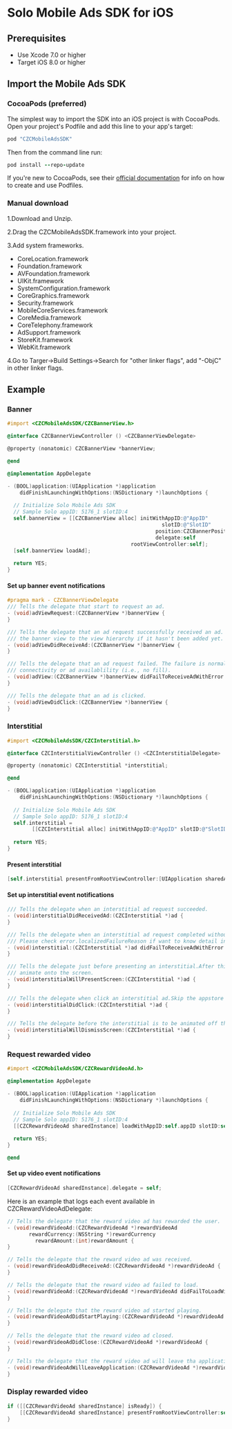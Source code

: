 # Solo Mobile Ads SDK for iOS
## Prerequisites
   * Use Xcode 7.0 or higher
   * Target iOS 8.0 or higher

## Import the Mobile Ads SDK
### CocoaPods (preferred)
The simplest way to import the SDK into an iOS project is with CocoaPods. Open your project's Podfile and add this line to your app's target:
```ruby
pod "CZCMobileAdsSDK" 
```
Then from the command line run:
```ruby
pod install --repo-update
```
If you're new to CocoaPods, see their [official documentation](https://guides.cocoapods.org/using/using-cocoapods.html) for info on how to create and use Podfiles.

### Manual download
1.Download and Unzip.

2.Drag the CZCMobileAdsSDK.framework into your project.

3.Add system frameworks.
  * CoreLocation.framework
  * Foundation.framework
  * AVFoundation.framework
  * UIKit.framework
  * SystemConfiguration.framework
  * CoreGraphics.framework
  * Security.framework
  * MobileCoreServices.framework
  * CoreMedia.framework
  * CoreTelephony.framework
  * AdSupport.framework
  * StoreKit.framework
  * WebKit.framework
  
4.Go to Targer->Build Settings->Search for "other linker flags", add "-ObjC" in other linker flags.
## Example
### Banner
```Objective-C
#import <CZCMobileAdsSDK/CZCBannerView.h>

@interface CZCBannerViewController () <CZCBannerViewDelegate>

@property (nonatomic) CZCBannerView *bannerView;

@end

@implementation AppDelegate

- (BOOL)application:(UIApplication *)application
    didFinishLaunchingWithOptions:(NSDictionary *)launchOptions {
    
  // Initialize Solo Mobile Ads SDK
  // Sample Solo appID: 5176_1 slotID:4
  self.bannerView = [[CZCBannerView alloc] initWithAppID:@"AppID"
                                                  slotID:@"SlotID"
                                                position:CZCBannerPositionBottom
                                                delegate:self
                                        rootViewController:self];
  [self.bannerView loadAd];
  
  return YES;
}

```

#### Set up banner event notifications
```Objective-C
#pragma mark - CZCBannerViewDelegate
/// Tells the delegate that start to request an ad.
- (void)adViewRequest:(CZCBannerView *)bannerView {
}

/// Tells the delegate that an ad request successfully received an ad. The delegate may want to add
/// the banner view to the view hierarchy if it hasn't been added yet.
- (void)adViewDidReceiveAd:(CZCBannerView *)bannerView {
}

/// Tells the delegate that an ad request failed. The failure is normally due to network
/// connectivity or ad availablility (i.e., no fill).
- (void)adView:(CZCBannerView *)bannerView didFailToReceiveAdWithError:(NSError *)error {
}

/// Tells the delegate that an ad is clicked.
- (void)adViewDidClick:(CZCBannerView *)bannerView {
}
```

### Interstitial
```Objective-C
#import <CZCMobileAdsSDK/CZCInterstitial.h>

@interface CZCInterstitialViewController () <CZCInterstitialDelegate>

@property (nonatomic) CZCInterstitial *interstitial;

@end

- (BOOL)application:(UIApplication *)application
    didFinishLaunchingWithOptions:(NSDictionary *)launchOptions {
    
  // Initialize Solo Mobile Ads SDK
  // Sample Solo appID: 5176_1 slotID:4
  self.interstitial =
        [[CZCInterstitial alloc] initWithAppID:@"AppID" slotID:@"SlotID" delegate:self];
  
  return YES;
}

```

#### Present interstitial
```Objective-C
[self.interstitial presentFromRootViewController:[UIApplication sharedApplication].keyWindow.rootViewController];
```

#### Set up interstitial event notifications
```Objective-C
/// Tells the delegate when an interstitial ad request succeeded.
- (void)interstitialDidReceivedAd:(CZCInterstitial *)ad {
}

/// Tells the delegate when an interstitial ad request completed without an interstitial to show.
/// Please check error.localizedFailureReason if want to know detail info.
- (void)interstitial:(CZCInterstitial *)ad didFailToReceiveAdWithError:(NSError *)error {
}

/// Tells the delegate just before presenting an interstitial.After this method finishes the interstitial will
/// animate onto the screen.
- (void)interstitialWillPresentScreen:(CZCInterstitial *)ad {
}

/// Tells the delegate when click an interstitial ad.Skip the appstore after this method finishes.
- (void)interstitialDidClick:(CZCInterstitial *)ad {
}

/// Tells the delegate before the interstitial is to be animated off the screen.
- (void)interstitialWillDismissScreen:(CZCInterstitial *)ad {
}
```

### Request rewarded video
```Objective-C
#import <CZCMobileAdsSDK/CZCRewardVideoAd.h>

@implementation AppDelegate

- (BOOL)application:(UIApplication *)application
    didFinishLaunchingWithOptions:(NSDictionary *)launchOptions {
    
  // Initialize Solo Mobile Ads SDK
  // Sample Solo appID: 5176_1 slotID:4
  [[CZCRewardVideoAd sharedInstance] loadWithAppID:self.appID slotID:self.slotID];
  
  return YES;
}

@end
```
#### Set up video event notifications
```Objective-C
[CZCRewardVideoAd sharedInstance].delegate = self;
```
Here is an example that logs each event available in CZCRewardVideoAdDelegate:
```Objective-C
// Tells the delegate that the reward video ad has rewarded the user.
- (void)rewardVideoAd:(CZCRewardVideoAd *)rewardVideoAd
       rewardCurrency:(NSString *)rewardCurrency
         rewardAmount:(int)rewardAmount {
}

// Tells the delegate that the reward video ad was received.
- (void)rewardVideoAdDidReceiveAd:(CZCRewardVideoAd *)rewardVideoAd {
}

// Tells the delegate that the reward video ad failed to load.
- (void)rewardVideoAd:(CZCRewardVideoAd *)rewardVideoAd didFailToLoadWithError:(NSError *)error {
}

// Tells the delegate that the reward video ad started playing.
- (void)rewardVideoAdDidStartPlaying:(CZCRewardVideoAd *)rewardVideoAd {
}

// Tells the delegate that the reward video ad closed.
- (void)rewardVideoAdDidClose:(CZCRewardVideoAd *)rewardVideoAd {
}

// Tells the delegate that the reward video ad will leave tha application.
- (void)rewardVideoAdWillLeaveApplication:(CZCRewardVideoAd *)rewardVideoAd {
}
```
### Display rewarded video
```Objective-C
if ([[CZCRewardVideoAd sharedInstance] isReady]) {
    [[CZCRewardVideoAd sharedInstance] presentFromRootViewController:self];
}
```
